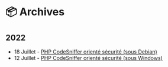 # 📦 Archives

## 2022

* 18 Juillet - [PHP CodeSniffer orienté sécurité (sous Debian)](https://sharpforce.gitbook.io/cybersecurity/archives/2022/juillet/sast-php\_codesniffer-oriente-securite-integre-dans-visual-studio-sous-debian-ubuntu)
* 12 Juillet - [PHP CodeSniffer orienté sécurité (sous Windows)](https://sharpforce.gitbook.io/cybersecurity/archives/2022/juillet/sast-php\_codesniffer-oriente-securite-integre-dans-visual-studio-sous-windows)
